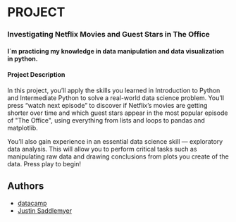 
# PROJECT
### Investigating Netflix Movies and Guest Stars in The Office
#### I´m practicing my knowledge in data manipulation and data visualization in python.
#### Project Description
In this project, you’ll apply the skills you learned in Introduction to Python and Intermediate Python to solve a real-world data science problem. You’ll press “watch next episode” to discover if Netflix’s movies are getting shorter over time and which guest stars appear in the most popular episode of "The Office", using everything from lists and loops to pandas and matplotlib.

You’ll also gain experience in an essential data science skill — exploratory data analysis. This will allow you to perform critical tasks such as manipulating raw data and drawing conclusions from plots you create of the data. Press play to begin!


## Authors

- [datacamp](https://app.datacamp.com/learn/projects/entertainment-data)
- [Justin Saddlemyer](https://www.datacamp.com/instructors/justin-saddlemyer)
